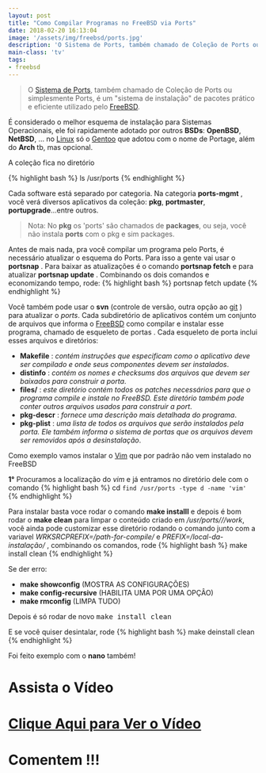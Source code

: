 ```yaml
---
layout: post
title: "Como Compilar Programas no FreeBSD via Ports"
date: 2018-02-20 16:13:04
image: '/assets/img/freebsd/ports.jpg'
description: 'O Sistema de Ports, também chamado de Coleção de Ports ou simplesmente Ports, é um "sistema de instalação" de pacotes prático e eficiente utilizado pelo FreeBSD.'
main-class: 'tv'
tags:
- freebsd
---
```


> O [Sistema de Ports](https://www.freebsd.org/ports/), também chamado de Coleção de Ports ou simplesmente Ports, é um "sistema de instalação" de pacotes prático e eficiente utilizado pelo [FreeBSD](http://www.terminalroot.com.br/tags#freebsd). 

É considerado o melhor esquema de instalação para Sistemas Operacionais, ele foi rapidamente adotado por outros __BSDs__: __OpenBSD__, __NetBSD__, ... no [Linux](http://www.terminalroot.com.br/tags#linux) só o [Gentoo](http://www.terminalroot.com.br/tags#gentoo) que adotou com o nome de Portage, além do __Arch__ tb, mas opcional.

A coleção fica no diretório

{% highlight bash %}
ls /usr/ports
{% endhighlight %}

Cada software está separado por categoria. Na categoria __ports-mgmt__ , você verá diversos aplicativos da coleção: __pkg__, __portmaster__, __portupgrade__...entre outros.

> Nota: No __pkg__ os 'ports' são chamados de __packages__, ou seja, você não instala __ports__ com o pkg e sim packages.

Antes de mais nada, pra você compilar um programa pelo Ports, é necessário atualizar o esquema do Ports. Para isso a gente vai usar o __portsnap__ . Para baixar as atualizações é o comando __portsnap fetch__ e para atualizar __portsnap update__ . Combinando os dois comandos e economizando tempo, rode:
{% highlight bash %}
portsnap fetch update
{% endhighlight %}

Você também pode usar o __svn__ (controle de versão, outra opção ao [git](http://www.terminalroot.com.br/git) ) para atualizar o _ports_. Cada subdiretório de aplicativos contém um conjunto de arquivos que informa o [FreeBSD](http://www.terminalroot.com.br/tags#freebsd) como compilar e instalar esse programa, chamado de esqueleto de portas . Cada esqueleto de porta inclui esses arquivos e diretórios:

+ __Makefile__ : _contém instruções que especificam como o aplicativo deve ser compilado e onde seus componentes devem ser instalados_.
+ __distinfo__ : _contém os nomes e checksums dos arquivos que devem ser baixados para construir a porta_.
+ __files/__ : _este diretório contém todos os patches necessários para que o programa compile e instale no FreeBSD. Este diretório também pode conter outros arquivos usados ​​para construir a port_.
+ __pkg-descr__ : _fornece uma descrição mais detalhada do programa_.
+ __pkg-plist__ : _uma lista de todos os arquivos que serão instalados pela porta. Ele também informa o sistema de portas que os arquivos devem ser removidos após a desinstalação_. 


Como exemplo vamos instalar o [Vim](http://www.terminalroot.com.br/vim) que por padrão não vem instalado no FreeBSD

__1°__ Procuramos a localização do _vim_ e já entramos no diretório dele com o comando
{% highlight bash %}
cd `find /usr/ports -type d -name 'vim'`
{% endhighlight %}

Para instalar basta voce rodar o comando __make installl__ e depois é bom rodar o __make clean__ para limpar o conteúdo criado em _/usr/ports/*/*/work_, você ainda pode customizar esse diretório rodando o comando junto com a variavel _WRKSRCPREFIX=/path-for-compile/_ e _PREFIX=/local-da-instalação/_ , combinando os comandos, rode
{% highlight bash %}
make install clean
{% endhighlight %}

Se der erro:
+ __make showconfig__ (MOSTRA AS CONFIGURAÇÕES)
+ __make config-recursive__ (HABILITA UMA POR UMA OPÇÂO)
+ __make rmconfig__ (LIMPA TUDO)

Depois é só rodar de novo <kbd>make install clean</kbd>

E se você quiser desintalar, rode
{% highlight bash %}
make deinstall clean
{% endhighlight %}

Foi feito exemplo com o __nano__ também!

# Assista o Vídeo

# [Clique Aqui para Ver o Vídeo](https://www.youtube.com/watch?v=7xMBH-WwY3Y)


# Comentem !!!

<script async src="https://pagead2.googlesyndication.com/pagead/js/adsbygoogle.js"></script>

<!-- Informat -->
<ins class="adsbygoogle"
 style="display:block"
 data-ad-client="ca-pub-2838251107855362"
 data-ad-slot="2327980059"
 data-ad-format="auto"
 data-full-width-responsive="true"></ins>

<script>
(adsbygoogle = window.adsbygoogle || []).push({});
</script>

